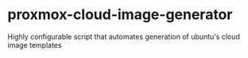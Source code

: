 # proxmox-cloud-image-generator
Highly configurable script that automates generation of ubuntu's cloud image templates 

